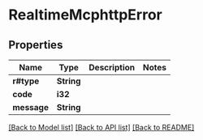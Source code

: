# RealtimeMcphttpError

## Properties

Name | Type | Description | Notes
------------ | ------------- | ------------- | -------------
**r#type** | **String** |  | 
**code** | **i32** |  | 
**message** | **String** |  | 

[[Back to Model list]](../README.md#documentation-for-models) [[Back to API list]](../README.md#documentation-for-api-endpoints) [[Back to README]](../README.md)


